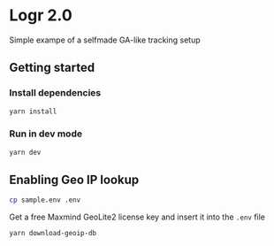# Logr 2.0

Simple exampe of a selfmade GA-like tracking setup

## Getting started

### Install dependencies

```sh
yarn install
```

### Run in dev mode

```sh
yarn dev
```

## Enabling Geo IP lookup

```sh
cp sample.env .env
```

Get a free Maxmind GeoLite2 license key and insert it into the `.env` file

```sh
yarn download-geoip-db
```
